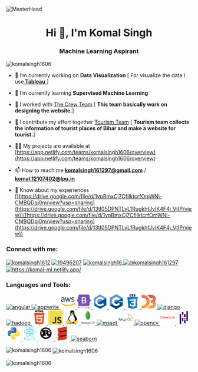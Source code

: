 ![MasterHead](https://thumbs.dreamstime.com/b/vector-line-web-concept-programming-linear-banner-coding-118175196.jpg)
<h1 align="center">Hi 👋, I'm Komal Singh</h1> 
<h3 align="center">Machine Learning Aspirant</h3>

<p align="left"> <img src="https://komarev.com/ghpvc/?username=komalsingh1606&label=Profile%20views&color=0e75b6&style=flat" alt="komalsingh1606" /></p>

- 🔭 I’m currently working on **Data Visualization**  [ For visualize the data I use<a href="https://public.tableau.com/app/profile/komal.singh7421/viz/RevenueVisualization_16586670717440/Dashboard1?publish=yes"> <b>Tableau</b> </a>]

- 🌱 I’m currently learning **Supervised Machine Learning**

- 👯 I worked with [The Crew Team](https://thecrewteam.netlify.app/) [  **This team basically work on designing the website.**]

- 🤝 I contribute my effort together [Tourism Team](https://bihartourism.netlify.app/) [ **Tourism team collects the information of tourist places of Bihar and make a website for tourist.**]

- 👨‍💻 My projects are available at [https://app.netlify.com/teams/komalsingh1606/overview](https://app.netlify.com/teams/komalsingh1606/overview)

- 📫 How to reach me **komalsingh161297@gmail.com** / **komal.12107402@lpu.in**

- 📄 Know about my experiences [[https://drive.google.com/file/d/1vpBmxCj7CfilktcrfOmWNi-CMBQDqj0m/view?usp=sharing](https://drive.google.com/file/d/13tI05DPNTLvL1RugkhfJvIK4F4i_VtIP/view)]([https://drive.google.com/file/d/1vpBmxCj7CfilktcrfOmWNi-CMBQDqj0m/view?usp=sharing](https://drive.google.com/file/d/13tI05DPNTLvL1RugkhfJvIK4F4i_VtIP/view)) 
 


<h3 align="left">Connect with me:</h3>
<p align="left">
<a href="https://linkedin.com/in/komalsingh1612" target="blank"><img align="center" src="https://raw.githubusercontent.com/rahuldkjain/github-profile-readme-generator/master/src/images/icons/Social/linked-in-alt.svg" alt="komalsingh1612" height="30" width="40" /></a>
<a href="https://stackoverflow.com/users/19496207" target="blank"><img align="center" src="https://raw.githubusercontent.com/rahuldkjain/github-profile-readme-generator/master/src/images/icons/Social/stack-overflow.svg" alt="19496207" height="30" width="40" /></a>
<a href="https://kaggle.com/komalsingh16" target="blank"><img align="center" src="https://raw.githubusercontent.com/rahuldkjain/github-profile-readme-generator/master/src/images/icons/Social/kaggle.svg" alt="komalsingh16" height="30" width="40" /> </a>
<a href="https://medium.com/@komalsingh161297" target="blank"><img align="center" src="https://raw.githubusercontent.com/rahuldkjain/github-profile-readme-generator/master/src/images/icons/Social/medium.svg" alt="@komalsingh161297" height="30" width="40"/> </a>
<a href="/https://komal-ml.netlify.app/" target="blank"><img align="center" src="https://raw.githubusercontent.com/rahuldkjain/github-profile-readme-generator/master/src/images/icons/Social/rss.svg" alt="https://komal-ml.netlify.app/" height="30" width="40" /></a>
</p>

<h3 align="left">Languages and Tools:</h3>
<p align="left"> <a href="https://angular.io" target="_blank" rel="noreferrer"> <img src="https://angular.io/assets/images/logos/angular/angular.svg" alt="angular" width="40" height="40"/> </a> <a href="https://appwrite.io" target="_blank" rel="noreferrer"> <img src="https://www.vectorlogo.zone/logos/appwriteio/appwriteio-icon.svg" alt="appwrite" width="40" height="40"/> </a> <a href="https://aws.amazon.com" target="_blank" rel="noreferrer"> <img src="https://raw.githubusercontent.com/devicons/devicon/master/icons/amazonwebservices/amazonwebservices-original-wordmark.svg" alt="aws" width="40" height="40"/> </a> <a href="https://getbootstrap.com" target="_blank" rel="noreferrer"> <img src="https://raw.githubusercontent.com/devicons/devicon/master/icons/bootstrap/bootstrap-plain-wordmark.svg" alt="bootstrap" width="40" height="40"/> </a> <a href="https://www.cprogramming.com/" target="_blank" rel="noreferrer"> <img src="https://raw.githubusercontent.com/devicons/devicon/master/icons/c/c-original.svg" alt="c" width="40" height="40"/> </a> <a href="https://www.w3schools.com/cpp/" target="_blank" rel="noreferrer"> <img src="https://raw.githubusercontent.com/devicons/devicon/master/icons/cplusplus/cplusplus-original.svg" alt="cplusplus" width="40" height="40"/> </a> <a href="https://www.w3schools.com/css/" target="_blank" rel="noreferrer"> <img src="https://raw.githubusercontent.com/devicons/devicon/master/icons/css3/css3-original-wordmark.svg" alt="css3" width="40" height="40"/> </a> <a href="https://d3js.org/" target="_blank" rel="noreferrer"> <img src="https://raw.githubusercontent.com/devicons/devicon/master/icons/d3js/d3js-original.svg" alt="d3js" width="40" height="40"/> </a> <a href="https://www.djangoproject.com/" target="_blank" rel="noreferrer"> <img src="https://cdn.worldvectorlogo.com/logos/django.svg" alt="django" width="40" height="40"/> </a> <a href="https://hadoop.apache.org/" target="_blank" rel="noreferrer">  <img src="https://www.vectorlogo.zone/logos/apache_hadoop/apache_hadoop-icon.svg" alt="hadoop" width="40" height="40"/> </a> <a href="https://www.w3.org/html/" target="_blank" rel="noreferrer"> <img src="https://raw.githubusercontent.com/devicons/devicon/master/icons/html5/html5-original-wordmark.svg" alt="html5" width="40" height="40"/> </a> <a href="https://developer.mozilla.org/en-US/docs/Web/JavaScript" target="_blank" rel="noreferrer"> <img src="https://raw.githubusercontent.com/devicons/devicon/master/icons/javascript/javascript-original.svg" alt="javascript" width="40" height="40"/> </a> <a href="https://www.linux.org/" target="_blank" rel="noreferrer"> <img src="https://raw.githubusercontent.com/devicons/devicon/master/icons/linux/linux-original.svg" alt="linux" width="40" height="40"/> </a> <a href="https://www.mongodb.com/" target="_blank" rel="noreferrer"> <img src="https://raw.githubusercontent.com/devicons/devicon/master/icons/mongodb/mongodb-original-wordmark.svg" alt="mongodb" width="40" height="40"/> </a> <a href="https://www.microsoft.com/en-us/sql-server" target="_blank" rel="noreferrer"> <img src="https://www.svgrepo.com/show/303229/microsoft-sql-server-logo.svg" alt="mssql" width="40" height="40"/> </a> <a href="https://www.mysql.com/" target="_blank" rel="noreferrer"> <img src="https://raw.githubusercontent.com/devicons/devicon/master/icons/mysql/mysql-original-wordmark.svg" alt="mysql" width="40" height="40"/> </a> <a href="https://opencv.org/" target="_blank" rel="noreferrer"> <img src="https://www.vectorlogo.zone/logos/opencv/opencv-icon.svg" alt="opencv" width="40" height="40"/> </a> <a href="https://www.oracle.com/" target="_blank" rel="noreferrer"> <img src="https://raw.githubusercontent.com/devicons/devicon/master/icons/oracle/oracle-original.svg" alt="oracle" width="40" height="40"/> </a> <a href="https://pandas.pydata.org/" target="_blank" rel="noreferrer"> <img src="https://raw.githubusercontent.com/devicons/devicon/2ae2a900d2f041da66e950e4d48052658d850630/icons/pandas/pandas-original.svg" alt="pandas" width="40" height="40"/> </a> <a href="https://www.python.org" target="_blank" rel="noreferrer"> <img src="https://raw.githubusercontent.com/devicons/devicon/master/icons/python/python-original.svg" alt="python" width="40" height="40"/> </a> <a href="https://reactjs.org/" target="_blank" rel="noreferrer"> <img src="https://raw.githubusercontent.com/devicons/devicon/master/icons/react/react-original-wordmark.svg" alt="react" width="40" height="40"/> </a> <a href="https://www.rust-lang.org" target="_blank" rel="noreferrer"> <img src="https://raw.githubusercontent.com/devicons/devicon/master/icons/rust/rust-plain.svg" alt="rust" width="40" height="40"/> </a> <a href="https://www.scala-lang.org" target="_blank" rel="noreferrer"> <img src="https://raw.githubusercontent.com/devicons/devicon/master/icons/scala/scala-original.svg" alt="scala" width="40" height="40"/> </a> <a href="https://seaborn.pydata.org/" target="_blank" rel="noreferrer"> <img src="https://seaborn.pydata.org/_images/logo-mark-lightbg.svg" alt="seaborn" width="40" height="40"/> </a> </p>

<p><img align="left" src="https://github-readme-stats.vercel.app/api/top-langs?username=komalsingh1606&show_icons=true&locale=en&layout=compact" alt="komalsingh1606" /></p>

<p>&nbsp;<img align="center" src="https://github-readme-stats.vercel.app/api?username=komalsingh1606&show_icons=true&locale=en" alt="komalsingh1606" /></p>

<p><img align="center" src="https://github-readme-streak-stats.herokuapp.com/?user=komalsingh1606&"alt="komalsingh1606"/> </p>
